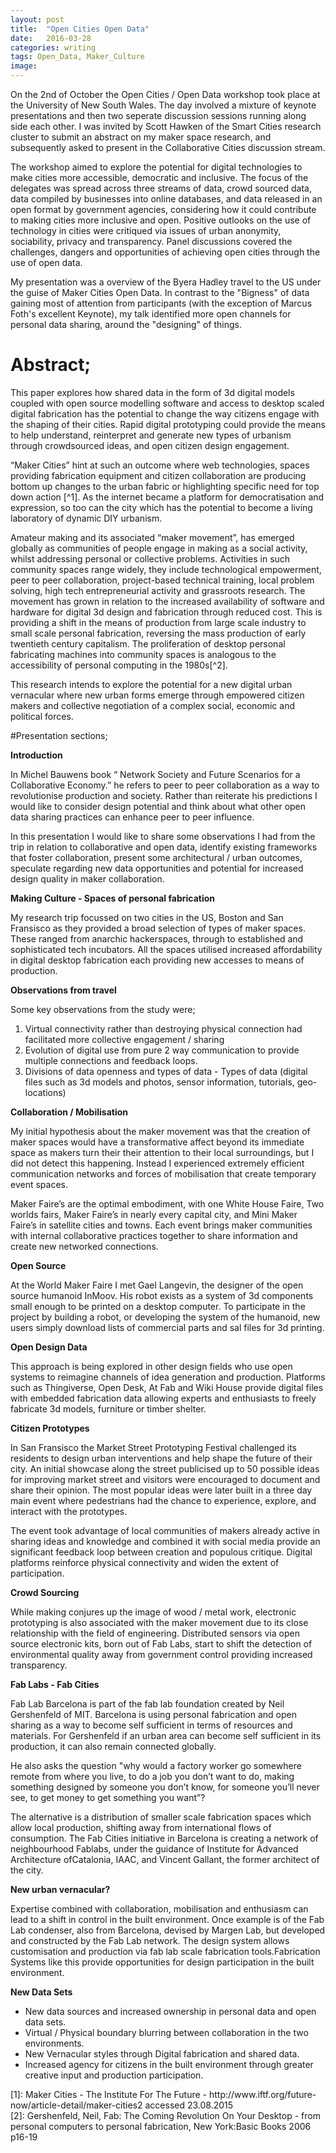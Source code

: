 ```yaml
---
layout: post
title:  "Open Cities Open Data"
date:   2016-03-28
categories: writing
tags: Open_Data, Maker_Culture
image:
---
```

On the 2nd of October the Open Cities / Open Data workshop took place at the University of New South Wales. The day involved a mixture of keynote presentations and then two seperate discussion sessions running along side each other. I was invited by Scott Hawken of the Smart Cities research cluster to submit an abstract on my maker space research, and subsequently asked to present in the Collaborative Cities discussion stream.

The workshop aimed to explore the potential for digital technologies to make cities more accessible, democratic and inclusive.  The focus of the delegates was spread across three streams of data, crowd sourced data, data compiled by businesses into online databases, and data released in an open format by government agencies, considering how it could contribute to making cities more inclusive and open. Positive outlooks on the use of technology in cities were critiqued via issues of urban anonymity, sociability, privacy and transparency. Panel discussions covered the challenges, dangers and opportunities of achieving open cities through the use of open data.

My presentation was a overview of the Byera Hadley travel to the US under the guise of Maker Cities Open Data. In contrast to the "Bigness" of data gaining most of attention from participants (with the exception of Marcus Foth's excellent Keynote), my talk identified more open channels for personal data sharing, around the "designing" of things.

# Abstract;

This paper explores how shared data in the form of 3d digital models coupled with open source modelling software and access to desktop scaled digital fabrication has the potential to change the way citizens engage with the shaping of their cities. Rapid digital prototyping could provide the means to help understand, reinterpret and generate new types of urbanism through crowdsourced ideas, and open citizen design engagement.

“Maker Cities” hint at such an outcome where web technologies, spaces providing fabrication equipment and citizen collaboration are producing bottom up changes to the urban fabric or highlighting specific need for top down action [^1]. As the internet became a platform for democratisation and expression, so too can the city which has the potential to become a living laboratory of dynamic DIY urbanism.

Amateur making and its associated “maker movement”, has emerged globally as communities of people engage in making as a social activity, whilst addressing personal or collective problems. Activities in such community spaces range widely, they include technological empowerment, peer to peer collaboration, project-based technical training, local problem solving, high tech entrepreneurial activity and grassroots research. The movement has grown in relation to the increased availability of software and hardware for digital 3d design and fabrication through reduced cost. This is providing a shift in the means of production from large scale industry to small scale personal fabrication, reversing the mass production of early twentieth century capitalism. The proliferation of desktop personal fabricating machines into community spaces is analogous to the accessibility of personal computing in the 1980s[^2].

This research intends to explore the potential for a new digital urban vernacular where new urban forms emerge through empowered citizen makers and collective negotiation of a complex social, economic and political forces.

#Presentation sections;

**Introduction**

In Michel Bauwens book “ Network Society and Future Scenarios for a Collaborative Economy.” he refers to peer to peer collaboration as a way to revolutionise production and society. Rather than reiterate his predictions I would like to consider design potential and think about what other open data sharing practices can enhance peer to peer influence.

In this presentation I would like to share some observations I had from the trip in relation to collaborative and open data, identify existing frameworks that foster collaboration, present some architectural / urban outcomes, speculate regarding new data opportunities and potential for increased design quality in maker collaboration.

**Making Culture - Spaces of personal fabrication**

My research trip focussed on two cities in the US, Boston and San Fransisco as they provided a broad selection of types of maker spaces. These ranged from anarchic hackerspaces, through to established and sophisticated tech incubators. All the spaces utilised increased affordability in digital desktop fabrication
each providing new accesses to means of production.

**Observations from travel**

Some key observations from the study were;
1. Virtual connectivity rather than destroying physical connection had facilitated more collective engagement / sharing
2. Evolution of digital use from pure 2 way communication to provide multiple connections and feedback loops.
3. Divisions of data openness and types of data - Types of data (digital files such as 3d models and photos, sensor information,
tutorials, geo-locations)

**Collaboration / Mobilisation**

My initial hypothesis about the maker movement was that the creation of maker spaces would have a transformative affect beyond its immediate space as makers turn their their attention to their local surroundings, but I did not detect this happening. Instead I experienced extremely efficient communication networks and forces of mobilisation that create temporary event spaces.

Maker Faire’s are the optimal embodiment, with one White House Faire, Two worlds fairs, Maker Faire’s in nearly every capital city, and Mini Maker Faire’s in satellite cities and towns. Each event brings maker communities with internal collaborative practices together to share information and create new networked connections.

**Open Source**

At the World Maker Faire I met Gael Langevin, the designer of the open source humanoid InMoov. His robot exists as a system of 3d components small enough to be printed on a desktop computer. To participate in the project by building a robot, or developing the system of the humanoid, new users simply download lists of commercial parts and sal files for 3d printing.

**Open Design Data**

This approach is being explored in other design fields who use open systems to reimagine channels of idea generation and production. Platforms such as Thingiverse, Open Desk, At Fab and Wiki House provide digital files with embedded fabrication data allowing experts and enthusiasts to freely fabricate 3d models, furniture or timber shelter.

**Citizen Prototypes**

In San Fransisco the Market Street Prototyping Festival challenged its residents to design urban interventions and help shape the future of their city. An initial showcase along the street publicised up to 50 possible ideas for improving market street and visitors were encouraged to document and share their opinion. The most popular ideas were later built in a three day main event where pedestrians had the chance to experience, explore, and interact with the prototypes.

The event took advantage of local communities of makers already active in sharing ideas and knowledge and combined it with social media provide an significant feedback loop between creation and populous critique. Digital platforms reinforce physical connectivity and widen the extent of participation.

**Crowd Sourcing**

While making conjures up the image of wood / metal work,  electronic prototyping is also associated with the maker movement due to its close
relationship with the field of engineering. Distributed sensors via open source electronic kits, born out of Fab Labs, start to shift the detection of environmental  quality away from government control providing increased transparency.

**Fab Labs - Fab Cities**

Fab Lab Barcelona is part of the fab lab foundation created by Neil Gershenfeld of MIT. Barcelona is using personal fabrication and open sharing as a way to become self sufficient in terms of resources and materials. For Gershenfeld if an urban area can become self sufficient in its production, it can also remain connected globally.

He also asks the question "why would a factory worker go somewhere remote from where you live, to do a job you don’t want to do, making something designed by someone you don’t know, for someone you’ll never see, to get money to get something you want”?

The alternative is a distribution of smaller scale fabrication spaces which allow local production, shifting away from international flows of consumption. The Fab Cities initiative in Barcelona is creating a network of neighbourhood Fablabs, under the guidance of Institute for Advanced Architecture ofCatalonia, IAAC, and Vincent Gallant, the former architect of the city.

**New urban vernacular?**

Expertise combined with collaboration, mobilisation and enthusiasm can lead to a shift in control in the built environment. Once example is of the Fab Lab condenser, also from Barcelona, devised by Margen Lab, but developed and constructed by the Fab Lab network. The design system allows customisation and production via fab lab scale fabrication tools.Fabrication Systems like this provide opportunities for design participation in the built environment.

**New Data Sets**

- New data sources and increased ownership in personal data and open data sets.
- Virtual / Physical boundary blurring between collaboration in the two environments.
- New Vernacular styles through Digital fabrication and shared data.
- Increased agency for citizens in the built environment through greater creative input and production participation.



<footnote>
  [1]:    Maker Cities - The Institute For The Future - http://www.iftf.org/future-now/article-detail/maker-cities2 accessed 23.08.2015
  <br />  
  [2]:    Gershenfeld, Neil, Fab: The Coming Revolution On Your Desktop - from personal computers to personal fabrication, New York:Basic Books 2006 p16-19
  <br />  
</footnote>       
